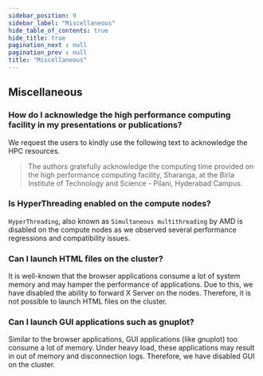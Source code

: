 ```yaml
---
sidebar_position: 9
sidebar_label: "Miscellaneous"
hide_table_of_contents: true
hide_title: true
pagination_next : null
pagination_prev : null
title: "Miscellaneous"
---
```


## Miscellaneous

### How do I acknowledge the high performance computing facility in my presentations or publications?

We request the users to kindly use the following text to acknowledge the HPC resources.

> The authors gratefully acknowledge the computing time provided on the high performance computing facility, Sharanga, at the Birla Institute of Technology and Science - Pilani, Hyderabad Campus.

<!-- ### I am a student of the institute. Can I contribute to the HPC facility?
Yes, you can contribute to the HPC facility. Please contact us at [hpc@hyderabad.bits-pilani.ac.in](mailto:hpc@hyderabad.bits-pilani.ac.in). -->

### Is HyperThreading enabled on the compute nodes?

`HyperThreading`, also known as `Simultaneous multithreading` by AMD is disabled on the compute nodes as we observed several performance regressions and compatibility issues.

### Can I launch HTML files on the cluster?

It is well-known that the browser applications consume a lot of system memory and may hamper the performance of applications. Due to this, we have disabled the ability to forward X Server on the nodes. Therefore, it is not possible to launch HTML files on the cluster.

### Can I launch GUI applications such as gnuplot?

Similar to the browser applications, GUI applications (like gnuplot) too consume a lot of memory. Under heavy load, these applications may result in out of memory and disconnection logs. Therefore, we have disabled GUI on the cluster.